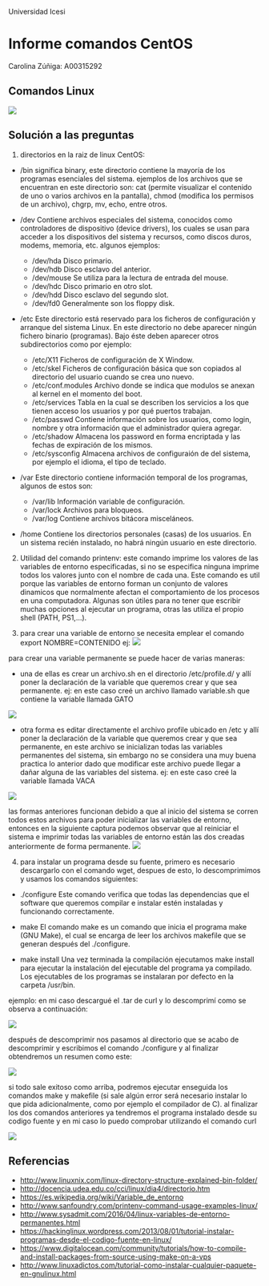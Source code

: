Universidad Icesi

# Informe comandos CentOS

 Carolina Zúñiga: A00315292

## Comandos Linux

![][historia] 


## Solución a las preguntas 

1. directorios en la raiz de linux CentOS:

  - /bin
  significa binary, este directorio contiene la mayoría de los programas  esenciales del sistema. ejemplos de los archivos que se encuentran en este directorio son: cat (permite visualizar el contenido de uno o varios archivos en la pantalla), chmod (modifica los permisos de un archivo), chgrp, mv, echo, entre otros.
  
  - /dev 
  Contiene archivos especiales del sistema, conocidos como controladores de dispositivo (device drivers), los cuales se usan para acceder a los dispositivos del sistema y recursos, como discos duros, modems, memoria, etc. algunos ejemplos: 
    - /dev/hda Disco primario.
    - /dev/hdb Disco esclavo del anterior.
    - /dev/mouse Se utiliza para la lectura de entrada del mouse.
    - /dev/hdc Disco primario en otro slot.
    - /dev/hdd Disco esclavo del segundo slot.
    - /dev/fd0 Generalmente son los floppy disk.
    
  - /etc 
  Este directorio está reservado para los ficheros de configuración y arranque del sistema Linux. En este directorio no debe aparecer ningún fichero binario (programas). Bajo éste deben aparecer otros subdirectorios como por ejemplo:

    - /etc/X11 Ficheros de configuración de X Window.
    - /etc/skel Ficheros de configuración básica que son copiados al directorio del usuario cuando se crea uno nuevo.
    - /etc/conf.modules Archivo donde se indica que modulos se anexan al kernel en el momento del boot.
    - /etc/services Tabla en la cual se describen los servicios a los que tienen acceso los usuarios y por qué puertos trabajan.
    - /etc/passwd Contiene información sobre los usuarios, como login, nombre y otra información que el administrador quiera agregar.
    - /etc/shadow Almacena los password en forma encriptada y las fechas de expiración de los mismos.
    - /etc/sysconfig Almacena archivos de configuraión de del sistema, por ejemplo el idioma, el tipo de teclado.
    
  - /var Este directorio contiene información temporal de los programas, algunos de estos son:

    - /var/lib Información variable de configuración.
    - /var/lock Archivos para bloqueos.
    - /var/log Contiene archivos bitácora misceláneos.
  
  - /home Contiene los directorios personales (casas) de los usuarios. En un sistema recién instalado, no habrá ningún usuario en este directorio.
  
2. Utilidad del comando printenv:
este comando imprime los valores de las variables de entorno especificadas, si no se especifica ninguna imprime todos los valores junto con el nombre de cada una.
Este comando es util porque las variables de entorno forman un conjunto de valores dinamicos que normalmente afectan el comportamiento de los procesos en una computadora.  Algunas son útiles para no tener que escribir muchas opciones al ejecutar un programa, otras las utiliza el propio shell (PATH, PS1,…). 

3. para crear una variable de entorno se necesita emplear el comando export NOMBRE=CONTENIDO 
ej: 
![][variable] 

para crear una variable permanente se puede hacer de varias maneras: 
- una de ellas es crear un archivo.sh en el directorio /etc/profile.d/ y allí poner la declaración de la variable que queremos crear y que sea permanente.
 ej: en este caso creé un archivo llamado variable.sh que contiene la variable llamada GATO
 
 ![][variable2] 
 
- otra forma es editar directamente el archivo profile ubicado en /etc y allí poner la declaración de la variable que queremos crear y que sea permanente, en este archivo se inicializan todas las variables permanentes del sistema, sin embargo no se considera una muy buena practica lo anterior dado que modificar este archivo puede llegar a dañar alguna de las variables del sistema. 
 ej: en este caso creé la variable llamada VACA

 ![][variable3] 

 las formas anteriores funcionan debido a que al inicio del sistema se corren todos estos archivos para poder inicializar las variables de entorno, entonces en la siguiente captura podemos observar que al reiniciar el sistema e imprimir todas las variables de entorno están las dos creadas anteriormente de forma permanente. 
 ![][variable4] 

4. para instalar un programa desde su fuente, primero es necesario descargarlo con el comando wget, despues de esto, lo descomprimimos y usamos los comandos siguientes:

 - ./configure
 Este comando verifica que todas las dependencias que el software que queremos compilar e instalar estén instaladas y funcionando correctamente.
 
 - make
 El comando make es un comando que inicia el programa make (GNU Make), el cual se encarga de leer los archivos makefile que se generan después del ./configure.
 
 - make install
 Una vez terminada la compilación ejecutamos make install para ejecutar la instalación del ejecutable del programa ya compilado. Los ejecutables de los programas se instalaran por defecto en la carpeta /usr/bin.
 
 ejemplo: en mi caso descargué el .tar de curl y lo descomprimí como se observa a continuación:
 
 ![][ls] 
 
 después de descomprimir nos pasamos al directorio que se acabo de descomprimir y escribimos el comando ./configure y al finalizar obtendremos un resumen como este:
 
 ![][configure] 
 
 si todo sale exitoso como arriba,  podremos ejecutar enseguida los comandos make y makefile (si sale algún error será necesario instalar lo que pida adicionalmente, como por ejemplo el compilador de C). al finalizar los dos comandos anteriores ya tendremos el programa instalado desde su codigo fuente y en mi caso lo puedo comprobar utilizando el comando curl 
 
 ![][make] 
 
 



## Referencias 

- http://www.linuxnix.com/linux-directory-structure-explained-bin-folder/
- http://docencia.udea.edu.co/cci/linux/dia4/directorio.htm
- https://es.wikipedia.org/wiki/Variable_de_entorno
- http://www.sanfoundry.com/printenv-command-usage-examples-linux/
- http://www.sysadmit.com/2016/04/linux-variables-de-entorno-permanentes.html
- https://hackinglinux.wordpress.com/2013/08/01/tutorial-instalar-programas-desde-el-codigo-fuente-en-linux/
- https://www.digitalocean.com/community/tutorials/how-to-compile-and-install-packages-from-source-using-make-on-a-vps
- http://www.linuxadictos.com/tutorial-como-instalar-cualquier-paquete-en-gnulinux.html
    

[historia]: IMAGES/history.PNG
[variable]: IMAGES/variable.PNG
[variable2]: IMAGES/variable5.png
[variable3]: IMAGES/variable3.PNG
[variable4]: IMAGES/variable4.PNG
[ls]: IMAGES/ls.PNG
[configure]: IMAGES/configure.PNG
[make]: IMAGES/make2.PNG
